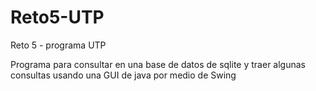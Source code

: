 # Reto5-UTP
Reto 5 - programa UTP

Programa para consultar en una base de datos de sqlite y traer algunas consultas usando una GUI de java por medio de Swing
